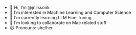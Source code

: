 - 👋 Hi, I’m @jnilssonk
- 👀 I’m interested in Machine Learning and Computer Science
- 🌱 I’m currently learning LLM Fine Tuning
- 💞️ I’m looking to collaborate on Mac related stuff
- 😄 Pronouns: she/her

<!---
jnilssonk/jnilssonk is a ✨ special ✨ repository because its `README.md` (this file) appears on your GitHub profile.
You can click the Preview link to take a look at your changes.
--->
